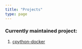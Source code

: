 ```yaml
---
title: "Projects"
type: page
---
```



### Currently maintained project:

1. [cpython-docker](/projects/cpython-docker/)
